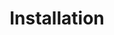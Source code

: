 ---
layout: default
title: Installation
nav_order: 1
description: "Requirements and Installation"
permalink: /
---